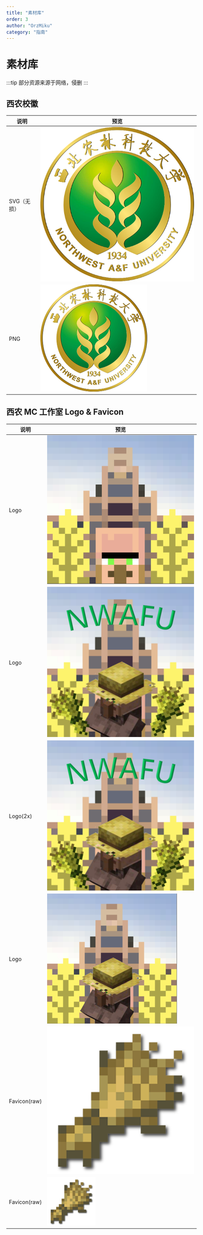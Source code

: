 ```yaml
---
title: "素材库"
order: 3
author: "OrzMiku"
category: "指南"
---
```


# 素材库

:::tip 部分资源来源于网络，侵删
:::

## 西农校徽

| 说明        | 预览                                                                               |
| ----------- | ---------------------------------------------------------------------------------- |
| SVG（无损） | ![Northwest_A&F_University.png](./materials/西农校徽/Northwest_A&F_University.svg) |
| PNG         | ![Northwest_A&F_University.png](./materials/西农校徽/Northwest_A&F_University.png) |

## 西农 MC 工作室 Logo & Favicon

| 说明         | 预览                                                          |
| ------------ | ------------------------------------------------------------- |
| Logo         | ![logo_74EA65E3.png](./materials/Studio/logo_74EA65E3.png)    |
| Logo         | ![logo_9E03AFF3.png](./materials/Studio/logo_9E03AFF3.png)    |
| Logo(2x)     | ![logo_9E03AFF3.png](./materials/Studio/logo_9E03AFF3_2x.png) |
| Logo         | ![logo_B4696E99.png](./materials/Studio/logo_B4696E99.png)    |
| Favicon(raw) | ![logo_B4696E99.png](./materials/Studio/Favicon_raw.webp)     |
| Favicon(raw) | ![logo_B4696E99.png](./materials/Studio/Favicon_128x.webp)    |

